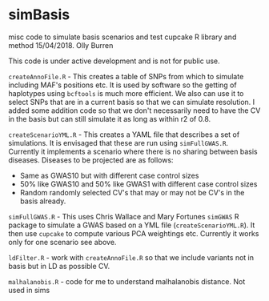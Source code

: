 # simBasis
misc code to simulate basis scenarios and test cupcake R library and method 15/04/2018. Olly Burren

This code is under active development and is not for public use.

`createAnnoFile.R` - This creates a table of SNPs from which to simulate including MAF's positions etc. It is used by software so the getting of haplotypes using `bcftools` is much more efficient. We also can use it to select SNPs that are in a current basis so that we can simulate resolution. I added some addition code so that we don't necessarily need to have the CV in the basis but can still simulate it as long as within r2 of 0.8.

`createScenarioYML.R` - This creates a YAML file that describes a set of simulations. It is envisaged that these are run using `simFullGWAS.R`. Currently it implements a scenario where there is no sharing between basis diseases. Diseases to be projected are as follows:

* Same as GWAS10 but with different case control sizes
* 50% like GWAS10 and 50% like GWAS1 with different case control sizes
* Random randomly selected CV's that may or may not be CV's in the basis already.



`simFullGWAS.R` - This uses Chris Wallace and Mary Fortunes `simGWAS` R package to simulate a GWAS based on a YML file (`createScenarioYML.R`). It then use `cupcake` to compute various PCA weightings etc. Currently it works only for one scenario see above.

`ldFilter.R` - work with `createAnnoFile.R` so that we include variants not in basis but in LD as possible CV.

`malhalanobis.R` - code for me to understand malhalanobis distance. Not used in sims
